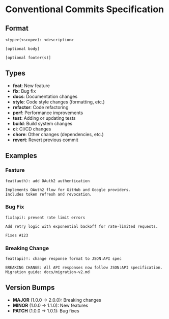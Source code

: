 # Conventional Commits Specification

## Format

```
<type>(<scope>): <description>

[optional body]

[optional footer(s)]
```

## Types

- **feat**: New feature
- **fix**: Bug fix
- **docs**: Documentation changes
- **style**: Code style changes (formatting, etc.)
- **refactor**: Code refactoring
- **perf**: Performance improvements
- **test**: Adding or updating tests
- **build**: Build system changes
- **ci**: CI/CD changes
- **chore**: Other changes (dependencies, etc.)
- **revert**: Revert previous commit

## Examples

### Feature
```
feat(auth): add OAuth2 authentication

Implements OAuth2 flow for GitHub and Google providers.
Includes token refresh and revocation.
```

### Bug Fix
```
fix(api): prevent rate limit errors

Add retry logic with exponential backoff for rate-limited requests.

Fixes #123
```

### Breaking Change
```
feat(api)!: change response format to JSON:API spec

BREAKING CHANGE: All API responses now follow JSON:API specification.
Migration guide: docs/migration-v2.md
```

## Version Bumps

- **MAJOR** (1.0.0 → 2.0.0): Breaking changes
- **MINOR** (1.0.0 → 1.1.0): New features
- **PATCH** (1.0.0 → 1.0.1): Bug fixes
